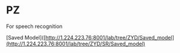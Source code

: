 # PZ
For speech recognition

[Saved Model]([http://1.224.223.76:8001/lab/tree/ZYD/Saved_model](http://1.224.223.76:8001/lab/tree/ZYD/SR/Saved_model)
